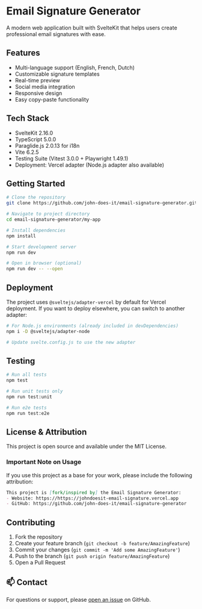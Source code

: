 
# Email Signature Generator

A modern web application built with SvelteKit that helps users create professional email signatures with ease.

## Features

- Multi-language support (English, French, Dutch)
- Customizable signature templates
- Real-time preview
- Social media integration
- Responsive design
- Easy copy-paste functionality

## Tech Stack

- SvelteKit 2.16.0
- TypeScript 5.0.0
- Paraglide.js 2.0.13 for i18n
- Vite 6.2.5
- Testing Suite (Vitest 3.0.0 + Playwright 1.49.1)
- Deployment: Vercel adapter (Node.js adapter also available)

## Getting Started

```bash
# Clone the repository
git clone https://github.com/john-does-it/email-signature-generator.git

# Navigate to project directory
cd email-signature-generator/my-app

# Install dependencies
npm install

# Start development server
npm run dev

# Open in browser (optional)
npm run dev -- --open
```

## Deployment

The project uses `@sveltejs/adapter-vercel` by default for Vercel deployment. If you want to deploy elsewhere, you can switch to another adapter:

```bash
# For Node.js environments (already included in devDependencies)
npm i -D @sveltejs/adapter-node

# Update svelte.config.js to use the new adapter
```

## Testing

```bash
# Run all tests
npm test

# Run unit tests only
npm run test:unit

# Run e2e tests
npm run test:e2e
```

## License & Attribution

This project is open source and available under the MIT License.

### Important Note on Usage

If you use this project as a base for your work, please include the following attribution:

```markdown
This project is [fork/inspired by] the Email Signature Generator:
- Website: https://https://johndoesit-email-signature.vercel.app
- GitHub: https://github.com/john-does-it/email-signature-generator
```

## Contributing

1. Fork the repository
2. Create your feature branch (`git checkout -b feature/AmazingFeature`)
3. Commit your changes (`git commit -m 'Add some AmazingFeature'`)
4. Push to the branch (`git push origin feature/AmazingFeature`)
5. Open a Pull Request

## 📫 Contact

For questions or support, please [open an issue](https://github.com/john-does-it/email-signature-generator/issues) on GitHub.
